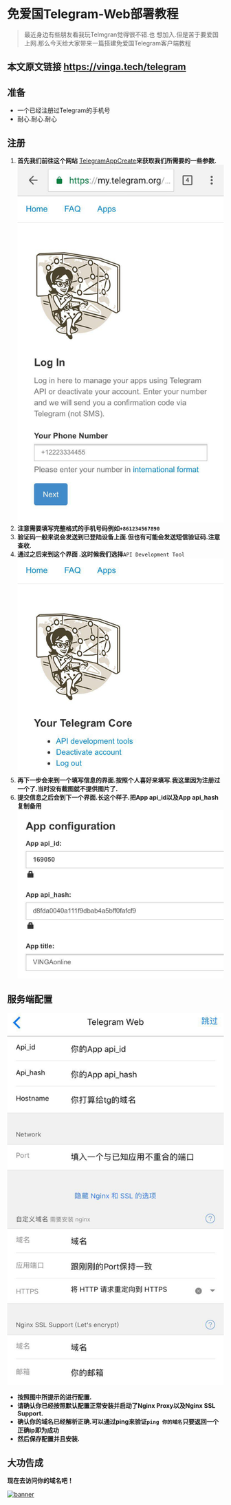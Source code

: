 # 免爱国Telegram-Web部署教程

> 最近身边有些朋友看我玩Telmgran觉得很不错.也 想加入.但是苦于要爱国上网.那么今天给大家带来一篇搭建免爱国Telegram客户端教程



## 本文原文链接 https://vinga.tech/telegram 

## 准备

* 一个已经注册过Telegram的手机号
* 耐心.耐心.耐心

## 注册

1. **首先我们前往这个网站** [TelegramAppCreate](https://my.telegram.org/auth?to=apps)**来获取我们所需要的一些参数.**
   ![](./images/tg-1.jpg)
2. **注意需要填写完整格式的手机号码例如`+861234567890`**
3. **验证码一般来说会发送到已登陆设备上面.但也有可能会发送短信验证码.注意查收.**
4. **通过之后来到这个界面 .这时候我们选择**`API Development Tool`
   ![](./images/tg-2.jpg)
5. **再下一步会来到一个填写信息的界面.按照个人喜好来填写.我这里因为注册过一个了.当时没有截图就不提供图片了.**
6. **提交信息之后会到下一个界面.长这个样子.把App api_id以及App api_hash复制备用**
   ![](./images/tg-3.jpg)

## 服务端配置

![](./images/tg-4.jpg)

* **按照图中所提示的进行配置.**
* **请确认你已经按照默认配置正常安装并启动了Nginx Proxy以及Nginx SSL Support.**
* **确认你的域名已经解析正确.可以通过ping来验证`ping 你的域名`只要返回一个正确ip即为成功**
* **然后保存配置并且安装.**


## 大功告成

**现在去访问你的域名吧！**



<a href="https://vinga.tech"><img src="https://vinga.tech/images/banner.png" alt="banner" target="_blank"></a>
